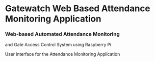 # Gatewatch Web Based Attendance Monitoring Application

### Web-based Automated Attendance Monitoring
and Gate Access Control System using Raspberry Pi

<p>User interface for the Attendance Monitoring Application</p>
